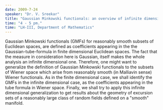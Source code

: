 ```yaml
---
date: 2009-7-24
speaker: "Dr. V. Sreekar"
title: "Gaussian Minkowski functionals: an overview of infinite dimensional geometry in Wiener space"
time: "4 - 5 pm." 
time: "LH-III, Department of Mathematics"
---
```

Gaussian Minkowski functionals (GMFs) for reasonably smooth subsets of
Euclidean spaces, are defined as coefficients appearing in the the
Gaussian-tube-formula in finite dimensional Euclidean spaces. The fact
that the measure in consideration here is Gaussian, itself makes the whole
analysis an infinite dimensional one. Therefore, one might want to
generalize the definition of Gaussian Minkowski functionals to the subsets
of Wiener space which arise from reasonably smooth (in Malliavin sense)
Wiener functionals. As in the finite dimensional case, we shall identify
the GMFs in the infinite dimensional case, as the coefficients appearing
in the tube formula in Wiener space. Finally, we shall try to apply this
infinite dimensional generalization to get results about the geometry of
excursion sets of a reasonably large class of random fields defined on a
"smooth" manifold.

